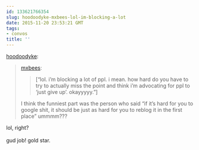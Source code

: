 ```yaml
---
id: 133621766354
slug: hoodoodyke-mxbees-lol-im-blocking-a-lot
date: 2015-11-20 23:53:21 GMT
tags:
- convos
title: ''
---
```

<p><a class="tumblr_blog" href="http://hoodoodyke.tumblr.com/post/133620759354">hoodoodyke</a>:</p>
<blockquote>
<p><a class="tumblr_blog" href="http://mxbees.tumblr.com/post/133619157359">mxbees</a>:</p>
<blockquote>
<p>[“lol. i’m blocking a lot of ppl. i mean. how hard do you have to try to actually miss the point and think i’m advocating for ppl to ‘just give up’. okayyyyy.”]</p>
</blockquote>
<p>I think the funniest part was the person who said “if it’s hard for you to google shit, it should be just as hard for you to reblog it in the first place” ummmm???</p>
</blockquote>

<p>lol, right?<br/><br/>gud job! gold star.</p>